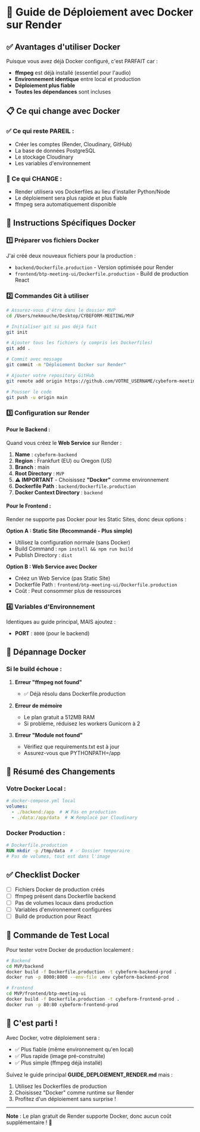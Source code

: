 # 🐳 Guide de Déploiement avec Docker sur Render

## ✅ Avantages d'utiliser Docker

Puisque vous avez déjà Docker configuré, c'est PARFAIT car :
- **ffmpeg** est déjà installé (essentiel pour l'audio)
- **Environnement identique** entre local et production
- **Déploiement plus fiable**
- **Toutes les dépendances** sont incluses

## 📋 Ce qui change avec Docker

### ✅ Ce qui reste PAREIL :
- Créer les comptes (Render, Cloudinary, GitHub)
- La base de données PostgreSQL
- Le stockage Cloudinary
- Les variables d'environnement

### 🔄 Ce qui CHANGE :
- Render utilisera vos Dockerfiles au lieu d'installer Python/Node
- Le déploiement sera plus rapide et plus fiable
- ffmpeg sera automatiquement disponible

## 🚀 Instructions Spécifiques Docker

### 1️⃣ Préparer vos fichiers Docker

J'ai créé deux nouveaux fichiers pour la production :
- `backend/Dockerfile.production` - Version optimisée pour Render
- `frontend/btp-meeting-ui/Dockerfile.production` - Build de production React

### 2️⃣ Commandes Git à utiliser

```bash
# Assurez-vous d'être dans le dossier MVP
cd /Users/nekmouche/Desktop/CYBEFORM-MEETING/MVP

# Initialiser git si pas déjà fait
git init

# Ajouter tous les fichiers (y compris les Dockerfiles)
git add .

# Commit avec message
git commit -m "Déploiement Docker sur Render"

# Ajouter votre repository GitHub
git remote add origin https://github.com/VOTRE_USERNAME/cybeform-meeting.git

# Pousser le code
git push -u origin main
```

### 3️⃣ Configuration sur Render

#### Pour le Backend :

Quand vous créez le **Web Service** sur Render :

1. **Name** : `cybeform-backend`
2. **Region** : Frankfurt (EU) ou Oregon (US)
3. **Branch** : main
4. **Root Directory** : `MVP`
5. ⚠️ **IMPORTANT** - Choisissez **"Docker"** comme environnement
6. **Dockerfile Path** : `backend/Dockerfile.production`
7. **Docker Context Directory** : `backend`

#### Pour le Frontend :

Render ne supporte pas Docker pour les Static Sites, donc deux options :

**Option A : Static Site (Recommandé - Plus simple)**
- Utilisez la configuration normale (sans Docker)
- Build Command : `npm install && npm run build`
- Publish Directory : `dist`

**Option B : Web Service avec Docker**
- Créez un Web Service (pas Static Site)
- Dockerfile Path : `frontend/btp-meeting-ui/Dockerfile.production`
- Coût : Peut consommer plus de ressources

### 4️⃣ Variables d'Environnement

Identiques au guide principal, MAIS ajoutez :
- **PORT** : `8000` (pour le backend)

## 🔧 Dépannage Docker

### Si le build échoue :

1. **Erreur "ffmpeg not found"**
   - ✅ Déjà résolu dans Dockerfile.production

2. **Erreur de mémoire**
   - Le plan gratuit a 512MB RAM
   - Si problème, réduisez les workers Gunicorn à 2

3. **Erreur "Module not found"**
   - Vérifiez que requirements.txt est à jour
   - Assurez-vous que PYTHONPATH=/app

## 📝 Résumé des Changements

### Votre Docker Local :
```yaml
# docker-compose.yml local
volumes:
  - ./backend:/app  # ❌ Pas en production
  - ./data:/app/data  # ❌ Remplacé par Cloudinary
```

### Docker Production :
```dockerfile
# Dockerfile.production
RUN mkdir -p /tmp/data  # ✅ Dossier temporaire
# Pas de volumes, tout est dans l'image
```

## ✅ Checklist Docker

- [ ] Fichiers Docker de production créés
- [ ] ffmpeg présent dans Dockerfile backend
- [ ] Pas de volumes locaux dans production
- [ ] Variables d'environnement configurées
- [ ] Build de production pour React

## 🎯 Commande de Test Local

Pour tester votre Docker de production localement :

```bash
# Backend
cd MVP/backend
docker build -f Dockerfile.production -t cybeform-backend-prod .
docker run -p 8000:8000 --env-file .env cybeform-backend-prod

# Frontend
cd MVP/frontend/btp-meeting-ui
docker build -f Dockerfile.production -t cybeform-frontend-prod .
docker run -p 80:80 cybeform-frontend-prod
```

## 🚀 C'est parti !

Avec Docker, votre déploiement sera :
- ✅ Plus fiable (même environnement qu'en local)
- ✅ Plus rapide (image pré-construite)
- ✅ Plus simple (ffmpeg déjà installé)

Suivez le guide principal **GUIDE_DEPLOIEMENT_RENDER.md** mais :
1. Utilisez les Dockerfiles de production
2. Choisissez "Docker" comme runtime sur Render
3. Profitez d'un déploiement sans surprise !

---

**Note** : Le plan gratuit de Render supporte Docker, donc aucun coût supplémentaire ! 🎉
